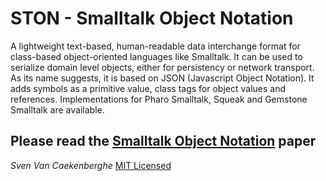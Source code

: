 # STON - Smalltalk Object Notation


A lightweight text-based, human-readable data interchange format 
for class-based object-oriented languages like Smalltalk.
It can be used to serialize domain level objects, 
either for persistency or network transport. 
As its name suggests, it is based on JSON (Javascript Object Notation). 
It adds symbols as a primitive value, class tags for object values and references. 
Implementations for Pharo Smalltalk, Squeak and Gemstone Smalltalk are available.


## Please read the [Smalltalk Object Notation](ston-paper.md) paper


*Sven Van Caekenberghe* 
[MIT Licensed](license.txt)
